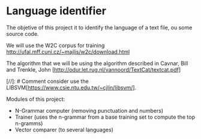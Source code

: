 # Language identifier

The objetive of this project it to identify the language of a text file, ou some source code.

We will use the W2C corpus for training http://ufal.mff.cuni.cz/~majlis/w2c/download.html 

The algorithm that we will be using the algorithm described in Cavnar, Bill and Trenkle, John [http://odur.let.rug.nl/vannoord/TextCat/textcat.pdf] 

 [//]: # Comment consider use the LIBSVM[https://www.csie.ntu.edu.tw/~cjlin/libsvm/].

Modules of this project:
- N-Grammar computer (removing punctuation and numbers)
- Trainer (uses the n-grammar from a base training set to compute the top n-gramms)
- Vector comparer (to several languages)

